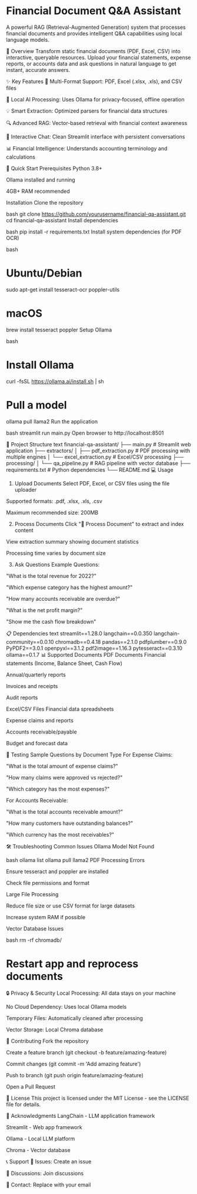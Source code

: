 # Financial Document Q&A Assistant

A powerful RAG (Retrieval-Augmented Generation) system that processes financial documents and provides intelligent Q&A capabilities using local language models.

🎯 Overview
Transform static financial documents (PDF, Excel, CSV) into interactive, queryable resources. Upload your financial statements, expense reports, or accounts data and ask questions in natural language to get instant, accurate answers.

✨ Key Features
📄 Multi-Format Support: PDF, Excel (.xlsx, .xls), and CSV files

🧠 Local AI Processing: Uses Ollama for privacy-focused, offline operation

💡 Smart Extraction: Optimized parsers for financial data structures

🔍 Advanced RAG: Vector-based retrieval with financial context awareness

💬 Interactive Chat: Clean Streamlit interface with persistent conversations

📊 Financial Intelligence: Understands accounting terminology and calculations

🚀 Quick Start
Prerequisites
Python 3.8+

Ollama installed and running

4GB+ RAM recommended

Installation
Clone the repository

bash
git clone https://github.com/yourusername/financial-qa-assistant.git
cd financial-qa-assistant
Install dependencies

bash
pip install -r requirements.txt
Install system dependencies (for PDF OCR)

bash
# Ubuntu/Debian
sudo apt-get install tesseract-ocr poppler-utils

# macOS
brew install tesseract poppler
Setup Ollama

bash
# Install Ollama
curl -fsSL https://ollama.ai/install.sh | sh

# Pull a model
ollama pull llama2
Run the application

bash
streamlit run main.py
Open browser to http://localhost:8501

📁 Project Structure
text
financial-qa-assistant/
├── main.py                    # Streamlit web application
├── extractors/
│   ├── pdf_extraction.py     # PDF processing with multiple engines
│   └── excel_extraction.py   # Excel/CSV processing 
├── processing/
│   └── qa_pipeline.py        # RAG pipeline with vector database
├── requirements.txt          # Python dependencies
└── README.md
💻 Usage
1. Upload Documents
Select PDF, Excel, or CSV files using the file uploader

Supported formats: .pdf, .xlsx, .xls, .csv

Maximum recommended size: 200MB

2. Process Documents
Click "🚀 Process Document" to extract and index content

View extraction summary showing document statistics

Processing time varies by document size

3. Ask Questions
Example Questions:

"What is the total revenue for 2022?"

"Which expense category has the highest amount?"

"How many accounts receivable are overdue?"

"What is the net profit margin?"

"Show me the cash flow breakdown"

📋 Dependencies
text
streamlit==1.28.0
langchain==0.0.350
langchain-community==0.0.10
chromadb==0.4.18
pandas==2.1.0
pdfplumber==0.9.0
PyPDF2==3.0.1
openpyxl==3.1.2
pdf2image==1.16.3
pytesseract==0.3.10
ollama==0.1.7
📊 Supported Documents
PDF Documents
Financial statements (Income, Balance Sheet, Cash Flow)

Annual/quarterly reports

Invoices and receipts

Audit reports

Excel/CSV Files
Financial data spreadsheets

Expense claims and reports

Accounts receivable/payable

Budget and forecast data

🧪 Testing
Sample Questions by Document Type
For Expense Claims:

"What is the total amount of expense claims?"

"How many claims were approved vs rejected?"

"Which category has the most expenses?"

For Accounts Receivable:

"What is the total accounts receivable amount?"

"How many customers have outstanding balances?"

"Which currency has the most receivables?"

🛠️ Troubleshooting
Common Issues
Ollama Model Not Found

bash
ollama list
ollama pull llama2
PDF Processing Errors

Ensure tesseract and poppler are installed

Check file permissions and format

Large File Processing

Reduce file size or use CSV format for large datasets

Increase system RAM if possible

Vector Database Issues

bash
rm -rf chromadb/
# Restart app and reprocess documents
🔒 Privacy & Security
Local Processing: All data stays on your machine

No Cloud Dependency: Uses local Ollama models

Temporary Files: Automatically cleaned after processing

Vector Storage: Local Chroma database

🤝 Contributing
Fork the repository

Create a feature branch (git checkout -b feature/amazing-feature)

Commit changes (git commit -m 'Add amazing feature')

Push to branch (git push origin feature/amazing-feature)

Open a Pull Request

📄 License
This project is licensed under the MIT License - see the LICENSE file for details.

🙏 Acknowledgments
LangChain - LLM application framework

Streamlit - Web app framework

Ollama - Local LLM platform

Chroma - Vector database

📞 Support
🐛 Issues: Create an issue

💬 Discussions: Join discussions

📧 Contact: Replace with your email
